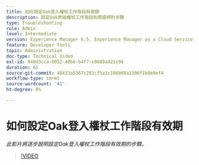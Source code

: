 ```yaml
---
title: 如何設定Oak登入權杖工作階段有效期
description: 設定Oak原始權杖工作階段到期逾時的步驟
type: Troubleshooting
role: Admin
level: Intermediate
version: Experience Manager 6.5, Experience Manager as a Cloud Service
feature: Developer Tools
topic: Administration
doc-type: Technical Video
exl-id: 940d3cca-6052-40b6-b4f7-c0689ad21c94
duration: 61
source-git-commit: 48433a5367c281cf5a1c106b08a1306f1b0e8ef4
workflow-type: tm+mt
source-wordcount: '41'
ht-degree: 0%

---
```


# 如何設定Oak登入權杖工作階段有效期

*此影片將逐步說明設定Oak登入權杖工作階段有效期的步驟。*

>[!VIDEO](https://video.tv.adobe.com/v/335468?quality=12&learn=on)
